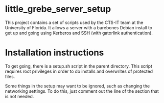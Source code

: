# little_grebe_server_setup
This project contains a set of scripts used by the CTS-IT team at the 
University of Florida. It allows a server with a barebones Debian install
to get up and going using Kerberos and SSH (with gatorlink authentication).

# Installation instructions
To get going, there is a setup.sh script in the parent directory.
This script requires root privileges in order to do installs and 
overwrites of protected files. 

Some things in the setup may want to be ignored, such as changing the
networking settings. To do this, just comment out the line of the 
section that is not needed.
